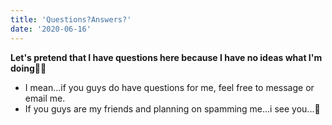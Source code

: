 ```yaml
---
title: 'Questions?Answers?'
date: '2020-06-16'
---
```


**Let's pretend that I have questions here because I have no ideas what I'm doing🥴🥴** 

* I mean...if you guys do have questions for me, feel free to message or email me.
* If you guys are my friends and planning on spamming me...i see you...👀